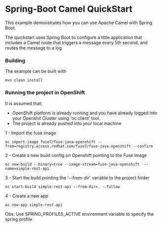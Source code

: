 # Spring-Boot Camel QuickStart

This example demonstrates how you can use Apache Camel with Spring Boot.

The quickstart uses Spring Boot to configure a little application that includes a Camel route that triggers a message every 5th second, and routes the message to a log.

### Building

The example can be built with

    mvn clean install

### Running the project in OpenShift

It is assumed that:

- OpenShift platform is already running and you have already logged into your Openshit Cluster using 'oc client' tool.
- The project is already pushed into your local machine

1 - Import the fuse image

    oc import-image fuse7/fuse-java-openshift --from=registry.access.redhat.com/fuse7/fuse-java-openshift --confirm

2 - Create a new build config on Openshift pointing to the Fuse Image

    oc new-build --binary=true --image-stream=fuse-java-openshift  --name=simple-rest-api

3 - Start the build pointing the '--from-dir' variable to the project folder

    oc start-build simple-rest-api --from-dir=. --follow

4 - Create a new app

    oc new-app simple-rest-api
    
Obs: Use SPRING_PROFILES_ACTIVE environment variable to specify the spring profile
